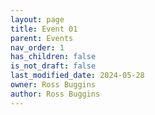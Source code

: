 ```yaml
---
layout: page
title: Event 01
parent: Events
nav_order: 1
has_children: false
is_not_draft: false
last_modified_date: 2024-05-28
owner: Ross Buggins
author: Ross Buggins
---
```

